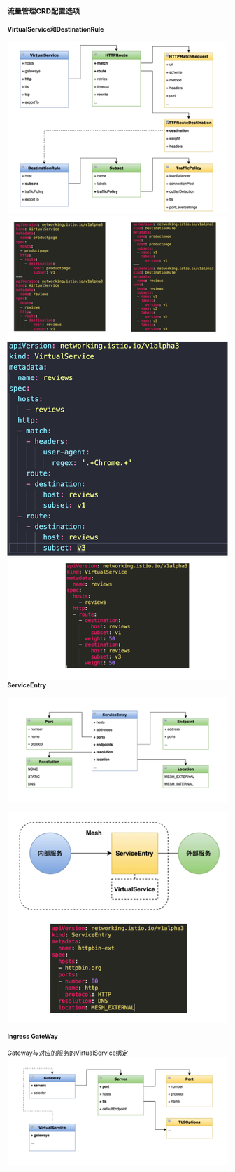 ### 流量管理CRD配置选项

#### VirtualService和DestinationRule

#### ![](/image/Istio/VirtualService配置选项.png)![](/image/Istio/VirtualService-example.png)![](/image/Istio/VirtualService-headers-example.png)![](/image/Istio/VirtualService-灰度发布.png)ServiceEntry

#### ![](/image/Istio/ServiceEntry配置选项.png)

![](/image/Istio/ServiceEntry.png)![](/image/Istio/ServiceEntry-example.png)

#### Ingress GateWay

Gateway与对应的服务的VirtualService绑定![](/image/Istio/Gateway配置选项.png)

